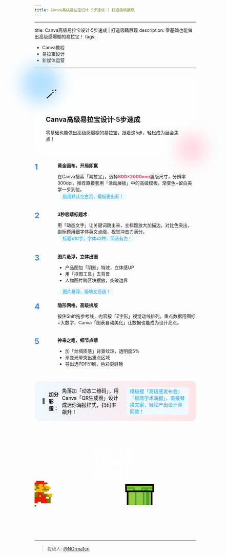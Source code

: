 ```yaml
---
title: Canva高级易拉宝设计·5步速成 | 打造吸睛展现
---
```


---
title: Canva高级易拉宝设计·5步速成 | 打造吸睛展现
description: 零基础也能做出高级感爆棚的易拉宝！
tags:
  - Canva教程
  - 易拉宝设计
  - 新媒体运营
---

<div class="glass-container intro">
  <div class="blob blob-1"></div>
  <div class="blob blob-2"></div>
  <div class="glass-content">
    <div class="intro-icon">🪄</div>
    <h2>Canva高级易拉宝设计·5步速成</h2>
    <p>零基础也能做出高级感爆棚的易拉宝，跟着这5步，轻松成为展会焦点！</p>
  </div>
</div>

<div class="step-list">
  <div class="step">
    <div class="step-num">1</div>
    <div class="step-content">
      <strong>黄金画布，开局即赢</strong>
      <p>在Canva搜索「易拉宝」，选择<span class="highlight">800×2000mm</span>竖版尺寸，分辨率300dpi。推荐直接套用「活动展板」中的高级模板，渐变色+留白美学一步到位。<br>
      <span class="tip">别用默认空白页，模板更出彩！</span></p>
    </div>
  </div>
  <div class="step">
    <div class="step-num">2</div>
    <div class="step-content">
      <strong>3秒吸睛标题术</strong>
      <p>用「动态文字」让关键词跳出来，主标题放大加描边，对比色突出，副标题用细字体英文点缀，视觉冲击力满分。<br>
      <span class="tip">标题≤10字，字体≤2种，简洁有力！</span></p>
    </div>
  </div>
  <div class="step">
    <div class="step-num">3</div>
    <div class="step-content">
      <strong>图片悬浮，立体出圈</strong>
      <ul>
        <li>产品图加「阴影」特效，立体感UP</li>
        <li>用「抠图工具」去背景</li>
        <li>人物图片跨区块摆放，突破边界</li>
      </ul>
      <span class="tip">图片悬浮，吸睛又高级！</span>
    </div>
  </div>
  <div class="step">
    <div class="step-num">4</div>
    <div class="step-content">
      <strong>隐形网格，高级排版</strong>
      <p>按住Shift拖参考线，内容按「Z字形」视觉动线排列。重点数据用图标+大数字，Canva「图表自动美化」让数据也能成为设计亮点。</p>
    </div>
  </div>
  <div class="step">
    <div class="step-num">5</div>
    <div class="step-content">
      <strong>神来之笔，细节点睛</strong>
      <ul>
        <li>加「丝绸质感」背景纹理，透明度5%</li>
        <li>渐变光晕突出重点区域</li>
        <li>导出选PDF印刷，色彩更鲜艳</li>
      </ul>
    </div>
  </div>
</div>

<div class="bonus">
  <span>🎁</span>
  <b>加分彩蛋：</b>
  角落加「动态二维码」，用Canva「QR生成器」设计成迷你海报样式，扫码率飙升！<br>
  <span class="tip">模板搜「高级感发布会」「极简学术海报」，直接替换文案，轻松产出设计师同款！</span>
</div>

<!-- From Uiverse.io by Praashoo7 --> 
<div class="main">  
  <div class="mario_bin"></div>
  <div class="mario_run">
    <div class="mario_run1"></div>
  </div>
  <div class="text"></div> 
</div>

<style scoped>
.glass-container {
  position: relative;
  margin: 2em auto 2em auto;
  padding: 2em 2.5em 1.5em 2.5em;
  border-radius: 1.5em;
  background: rgba(255,255,255,0.35);
}
.blob {
  position: absolute;
  border-radius: 50%;
  filter: blur(24px);
}
.blob-1 {
  width: 120px;
  height: 120px;
  background: #b4e0ff;
  left: -40px;
  top: -40px;
}
.blob-2 {
  width: 90px;
  height: 90px;
  background: #ffd6e0;
  right: -30px;
  bottom: -30px;
}
.glass-content {
  position: relative;
  z-index: 2;
}
.intro-icon {
  font-size: 2.5em;
  margin-bottom: 0.5em;
}
.step-list {
  margin: 2em 0;
}
.step {
  display: flex;
  align-items: flex-start;
  margin-bottom: 1.5em;
}
.step-num {
  font-size: 1.7em;
  font-weight: bold;
  color: #3b82f6;
  margin-right: 1em;
  min-width: 2em;
}
.step-content {
  flex: 1;
}
.highlight {
  color: #f43f5e;
  font-weight: bold;
}
.tip {
  display: inline-block;
  background: #f0f9ff;
  color: #0ea5e9;
  border-radius: 0.5em;
  padding: 0.1em 0.7em;
  font-size: 0.97em;
  margin-left: 0.5em;
}
.bonus {
  color: black;
  margin-top: 2em;
  padding: 1.2em 1.5em;
  background: linear-gradient(90deg,#f0f9ff,#ffe4e6);
  border-radius: 1em;
  font-size: 1.1em;
  display: flex;
  align-items: center;
  gap: 0.7em;
}

.main {
  width: 40em;
  height: 25.6em;
  display: flex;
  align-items: center;
  justify-content: center;
  overflow: hidden;
}

.mario_run {
  position: relative;
  left: -28em;
  top: -1em;
  width: 5px;
  height: 5px;
  animation: 2s move infinite linear;
}

.mario_run1 {
  box-shadow: 45px 25px 0 0 rgba(225,31,3,1), 50px 25px 0 0 rgba(225,31,3,1), 55px 25px 0 0 rgba(225,31,3,1), 60px 25px 0 0 rgba(225,31,3,1), 65px 25px 0 0 rgba(225,31,3,1), 40px 30px 0 0 rgba(225,31,3,1), 45px 30px 0 0 rgba(225,31,3,1), 50px 30px 0 0 rgba(225,31,3,1), 55px 30px 0 0 rgba(225,31,3,1), 60px 30px 0 0 rgba(225,31,3,1), 65px 30px 0 0 rgba(225,31,3,1), 70px 30px 0 0 rgba(225,31,3,1), 75px 30px 0 0 rgba(225,31,3,1), 40px 35px 0 0 rgba(132,122,0,1), 45px 35px 0 0 rgba(132,122,0,1), 50px 35px 0 0 rgba(132,122,0,1), 55px 35px 0 0 rgba(250,184,2,1), 60px 35px 0 0 rgba(250,184,2,1), 65px 35px 0 0 rgba(132,122,0,1), 70px 35px 0 0 rgba(250,184,2,1), 35px 40px 0 0 rgba(132,122,0,1), 40px 40px 0 0 rgba(250,184,2,1), 45px 40px 0 0 rgba(132,122,0,1), 50px 40px 0 0 rgba(250,184,2,1), 55px 40px 0 0 rgba(250,184,2,1), 60px 40px 0 0 rgba(250,184,2,1), 65px 40px 0 0 rgba(132,122,0,1), 70px 40px 0 0 rgba(250,184,2,1), 75px 40px 0 0 rgba(250,184,2,1), 80px 40px 0 0 rgba(250,184,2,1), 35px 45px 0 0 rgba(132,122,0,1), 40px 45px 0 0 rgba(250,184,2,1), 45px 45px 0 0 rgba(132,122,0,1), 50px 45px 0 0 rgba(132,122,0,1), 55px 45px 0 0 rgba(250,184,2,1), 60px 45px 0 0 rgba(250,184,2,1), 65px 45px 0 0 rgba(250,184,2,1), 70px 45px 0 0 rgba(132,122,0,1), 75px 45px 0 0 rgba(250,184,2,1), 80px 45px 0 0 rgba(250,184,2,1), 85px 45px 0 0 rgba(250,184,2,1), 35px 50px 0 0 rgba(132,122,0,1), 40px 50px 0 0 rgba(132,122,0,1), 45px 50px 0 0 rgba(250,184,2,1), 50px 50px 0 0 rgba(250,184,2,1), 55px 50px 0 0 rgba(250,184,2,1), 60px 50px 0 0 rgba(250,184,2,1), 65px 50px 0 0 rgba(132,122,0,1), 70px 50px 0 0 rgba(132,122,0,1), 75px 50px 0 0 rgba(132,122,0,1), 80px 50px 0 0 rgba(132,122,0,1), 45px 55px 0 0 rgba(250,184,2,1), 50px 55px 0 0 rgba(250,184,2,1), 55px 55px 0 0 rgba(250,184,2,1), 60px 55px 0 0 rgba(250,184,2,1), 65px 55px 0 0 rgba(250,184,2,1), 70px 55px 0 0 rgba(250,184,2,1), 75px 55px 0 0 rgba(250,184,2,1), 30px 60px 0 0 rgba(132,122,0,1), 35px 60px 0 0 rgba(132,122,0,1), 40px 60px 0 0 rgba(132,122,0,1), 45px 60px 0 0 rgba(132,122,0,1), 50px 60px 0 0 rgba(225,31,3,1), 55px 60px 0 0 rgba(225,31,3,1), 60px 60px 0 0 rgba(132,122,0,1), 65px 60px 0 0 rgba(132,122,0,1), 20px 65px 0 0 rgba(250,184,2,1), 25px 65px 0 0 rgba(250,184,2,1), 30px 65px 0 0 rgba(132,122,0,1), 35px 65px 0 0 rgba(132,122,0,1), 40px 65px 0 0 rgba(132,122,0,1), 45px 65px 0 0 rgba(132,122,0,1), 50px 65px 0 0 rgba(225,31,3,1), 55px 65px 0 0 rgba(225,31,3,1), 60px 65px 0 0 rgba(225,31,3,1), 65px 65px 0 0 rgba(132,122,0,1), 70px 65px 0 0 rgba(132,122,0,1), 75px 65px 0 0 rgba(132,122,0,1), 80px 65px 0 0 rgba(250,184,2,1), 85px 65px 0 0 rgba(250,184,2,1), 90px 65px 0 0 rgba(250,184,2,1), 20px 70px 0 0 rgba(250,184,2,1), 25px 70px 0 0 rgba(250,184,2,1), 30px 70px 0 0 rgba(250,184,2,1), 40px 70px 0 0 rgba(132,122,0,1), 45px 70px 0 0 rgba(132,122,0,1), 50px 70px 0 0 rgba(225,31,3,1), 55px 70px 0 0 rgba(250,184,2,1), 60px 70px 0 0 rgba(225,31,3,1), 65px 70px 0 0 rgba(225,31,3,1), 70px 70px 0 0 rgba(225,31,3,1), 75px 70px 0 0 rgba(132,122,0,1), 80px 70px 0 0 rgba(132,122,0,1), 85px 70px 0 0 rgba(250,184,2,1), 90px 70px 0 0 rgba(250,184,2,1), 20px 75px 0 0 rgba(250,184,2,1), 25px 75px 0 0 rgba(250,184,2,1), 40px 75px 0 0 rgba(225,31,3,1), 45px 75px 0 0 rgba(225,31,3,1), 50px 75px 0 0 rgba(225,31,3,1), 55px 75px 0 0 rgba(225,31,3,1), 60px 75px 0 0 rgba(225,31,3,1), 65px 75px 0 0 rgba(225,31,3,1), 70px 75px 0 0 rgba(225,31,3,1), 85px 75px 0 0 rgba(132,122,0,1), 35px 80px 0 0 rgba(225,31,3,1), 40px 80px 0 0 rgba(225,31,3,1), 45px 80px 0 0 rgba(225,31,3,1), 50px 80px 0 0 rgba(225,31,3,1), 55px 80px 0 0 rgba(225,31,3,1), 60px 80px 0 0 rgba(225,31,3,1), 65px 80px 0 0 rgba(225,31,3,1), 70px 80px 0 0 rgba(225,31,3,1), 75px 80px 0 0 rgba(225,31,3,1), 80px 80px 0 0 rgba(132,122,0,1), 85px 80px 0 0 rgba(132,122,0,1), 30px 85px 0 0 rgba(225,31,3,1), 35px 85px 0 0 rgba(225,31,3,1), 40px 85px 0 0 rgba(225,31,3,1), 45px 85px 0 0 rgba(225,31,3,1), 50px 85px 0 0 rgba(225,31,3,1), 55px 85px 0 0 rgba(225,31,3,1), 60px 85px 0 0 rgba(225,31,3,1), 65px 85px 0 0 rgba(225,31,3,1), 70px 85px 0 0 rgba(225,31,3,1), 75px 85px 0 0 rgba(225,31,3,1), 80px 85px 0 0 rgba(132,122,0,1), 85px 85px 0 0 rgba(132,122,0,1), 25px 90px 0 0 rgba(132,122,0,1), 30px 90px 0 0 rgba(132,122,0,1), 35px 90px 0 0 rgba(225,31,3,1), 40px 90px 0 0 rgba(225,31,3,1), 45px 90px 0 0 rgba(225,31,3,1), 60px 90px 0 0 rgba(225,31,3,1), 65px 90px 0 0 rgba(225,31,3,1), 70px 90px 0 0 rgba(225,31,3,1), 75px 90px 0 0 rgba(225,31,3,1), 80px 90px 0 0 rgba(132,122,0,1), 85px 90px 0 0 rgba(132,122,0,1), 25px 95px 0 0 rgba(132,122,0,1), 30px 95px 0 0 rgba(132,122,0,1), 35px 95px 0 0 rgba(132,122,0,1), 25px 100px 0 0 rgba(132,122,0,1), 30px 100px 0 0 rgba(132,122,0,1), 35px 100px 0 0 rgba(132,122,0,1), 40px 100px 0 0 rgba(132,122,0,1);
  height: 5px;
  width: 5px;
  position: relative;
  animation: 2s run infinite step-end;
}

.mario_bin {
  box-shadow: 10px 40px 0 0 rgba(0, 0, 0, 1), 15px 40px 0 0 rgba(0, 0, 0, 1), 20px 40px 0 0 rgba(0, 0, 0, 1), 25px 40px 0 0 rgba(0, 0, 0, 1), 30px 40px 0 0 rgba(0, 0, 0, 1), 35px 40px 0 0 rgba(0, 0, 0, 1), 40px 40px 0 0 rgba(0, 0, 0, 1), 45px 40px 0 0 rgba(0, 0, 0, 1), 50px 40px 0 0 rgba(0, 0, 0, 1), 55px 40px 0 0 rgba(0, 0, 0, 1), 60px 40px 0 0 rgba(0, 0, 0, 1), 65px 40px 0 0 rgba(0, 0, 0, 1), 70px 40px 0 0 rgba(0, 0, 0, 1), 75px 40px 0 0 rgba(0, 0, 0, 1), 80px 40px 0 0 rgba(0, 0, 0, 1), 85px 40px 0 0 rgba(0, 0, 0, 1), 90px 40px 0 0 rgba(0, 0, 0, 1), 95px 40px 0 0 rgba(0, 0, 0, 1), 10px 45px 0 0 rgba(0, 0, 0, 1), 15px 45px 0 0 rgba(146,202,65,1), 20px 45px 0 0 rgba(146,202,65,1), 25px 45px 0 0 rgba(146,202,65,1), 30px 45px 0 0 rgba(146,202,65,1), 35px 45px 0 0 rgba(146,202,65,1), 40px 45px 0 0 rgba(146,202,65,1), 45px 45px 0 0 rgba(146,202,65,1), 50px 45px 0 0 rgba(146,202,65,1), 55px 45px 0 0 rgba(146,202,65,1), 60px 45px 0 0 rgba(146,202,65,1), 65px 45px 0 0 rgba(146,202,65,1), 70px 45px 0 0 rgba(146,202,65,1), 75px 45px 0 0 rgba(146,202,65,1), 80px 45px 0 0 rgba(146,202,65,1), 85px 45px 0 0 rgba(146,202,65,1), 90px 45px 0 0 rgba(146,202,65,1), 95px 45px 0 0 rgba(0, 0, 0, 1), 10px 50px 0 0 rgba(0, 0, 0, 1), 15px 50px 0 0 rgba(76,165,47,1), 20px 50px 0 0 rgba(76,165,47,1), 25px 50px 0 0 rgba(76,165,47,1), 30px 50px 0 0 rgba(76,165,47,1), 35px 50px 0 0 rgba(76,165,47,1), 40px 50px 0 0 rgba(146,202,65,1), 45px 50px 0 0 rgba(146,202,65,1), 50px 50px 0 0 rgba(146,202,65,1), 55px 50px 0 0 rgba(146,202,65,1), 60px 50px 0 0 rgba(76,165,47,1), 65px 50px 0 0 rgba(76,165,47,1), 70px 50px 0 0 rgba(76,165,47,1), 75px 50px 0 0 rgba(76,165,47,1), 80px 50px 0 0 rgba(76,165,47,1), 85px 50px 0 0 rgba(76,165,47,1), 90px 50px 0 0 rgba(76,165,47,1), 95px 50px 0 0 rgba(0, 0, 0, 1), 10px 55px 0 0 rgba(0, 0, 0, 1), 15px 55px 0 0 rgba(146,202,65,1), 20px 55px 0 0 rgba(146,202,65,1), 25px 55px 0 0 rgba(146,202,65,1), 30px 55px 0 0 rgba(146,202,65,1), 35px 55px 0 0 rgba(76,165,47,1), 40px 55px 0 0 rgba(146,202,65,1), 45px 55px 0 0 rgba(146,202,65,1), 50px 55px 0 0 rgba(146,202,65,1), 55px 55px 0 0 rgba(146,202,65,1), 60px 55px 0 0 rgba(76,165,47,1), 65px 55px 0 0 rgba(146,202,65,1), 70px 55px 0 0 rgba(76,165,47,1), 75px 55px 0 0 rgba(76,165,47,1), 80px 55px 0 0 rgba(146,202,65,1), 85px 55px 0 0 rgba(146,202,65,1), 90px 55px 0 0 rgba(146,202,65,1), 95px 55px 0 0 rgba(0, 0, 0, 1), 10px 60px 0 0 rgba(0, 0, 0, 1), 15px 60px 0 0 rgba(0, 0, 0, 1), 20px 60px 0 0 rgba(0, 0, 0, 1), 25px 60px 0 0 rgba(0, 0, 0, 1), 30px 60px 0 0 rgba(0, 0, 0, 1), 35px 60px 0 0 rgba(0, 0, 0, 1), 40px 60px 0 0 rgba(0, 0, 0, 1), 45px 60px 0 0 rgba(0, 0, 0, 1), 50px 60px 0 0 rgba(0, 0, 0, 1), 55px 60px 0 0 rgba(0, 0, 0, 1), 60px 60px 0 0 rgba(0, 0, 0, 1), 65px 60px 0 0 rgba(0, 0, 0, 1), 70px 60px 0 0 rgba(0, 0, 0, 1), 75px 60px 0 0 rgba(0, 0, 0, 1), 80px 60px 0 0 rgba(0, 0, 0, 1), 85px 60px 0 0 rgba(0, 0, 0, 1), 90px 60px 0 0 rgba(0, 0, 0, 1), 95px 60px 0 0 rgba(0, 0, 0, 1), 15px 65px 0 0 rgba(0, 0, 0, 1), 20px 65px 0 0 rgba(146,202,65,1), 25px 65px 0 0 rgba(146,202,65,1), 30px 65px 0 0 rgba(146,202,65,1), 35px 65px 0 0 rgba(146,202,65,1), 40px 65px 0 0 rgba(76,165,47,1), 45px 65px 0 0 rgba(146,202,65,1), 50px 65px 0 0 rgba(146,202,65,1), 55px 65px 0 0 rgba(146,202,65,1), 60px 65px 0 0 rgba(146,202,65,1), 65px 65px 0 0 rgba(76,165,47,1), 70px 65px 0 0 rgba(146,202,65,1), 75px 65px 0 0 rgba(76,165,47,1), 80px 65px 0 0 rgba(76,165,47,1), 85px 65px 0 0 rgba(146,202,65,1), 90px 65px 0 0 rgba(0, 0, 0, 1), 15px 70px 0 0 rgba(0, 0, 0, 1), 20px 70px 0 0 rgba(146,202,65,1), 25px 70px 0 0 rgba(146,202,65,1), 30px 70px 0 0 rgba(146,202,65,1), 35px 70px 0 0 rgba(146,202,65,1), 40px 70px 0 0 rgba(76,165,47,1), 45px 70px 0 0 rgba(146,202,65,1), 50px 70px 0 0 rgba(146,202,65,1), 55px 70px 0 0 rgba(146,202,65,1), 60px 70px 0 0 rgba(146,202,65,1), 65px 70px 0 0 rgba(76,165,47,1), 70px 70px 0 0 rgba(146,202,65,1), 75px 70px 0 0 rgba(76,165,47,1), 80px 70px 0 0 rgba(76,165,47,1), 85px 70px 0 0 rgba(146,202,65,1), 90px 70px 0 0 rgba(0, 0, 0, 1), 15px 75px 0 0 rgba(0, 0, 0, 1), 20px 75px 0 0 rgba(146,202,65,1), 25px 75px 0 0 rgba(146,202,65,1), 30px 75px 0 0 rgba(146,202,65,1), 35px 75px 0 0 rgba(146,202,65,1), 40px 75px 0 0 rgba(76,165,47,1), 45px 75px 0 0 rgba(146,202,65,1), 50px 75px 0 0 rgba(146,202,65,1), 55px 75px 0 0 rgba(146,202,65,1), 60px 75px 0 0 rgba(146,202,65,1), 65px 75px 0 0 rgba(76,165,47,1), 70px 75px 0 0 rgba(146,202,65,1), 75px 75px 0 0 rgba(76,165,47,1), 80px 75px 0 0 rgba(76,165,47,1), 85px 75px 0 0 rgba(146,202,65,1), 90px 75px 0 0 rgba(0, 0, 0, 1), 15px 80px 0 0 rgba(0, 0, 0, 1), 20px 80px 0 0 rgba(146,202,65,1), 25px 80px 0 0 rgba(146,202,65,1), 30px 80px 0 0 rgba(146,202,65,1), 35px 80px 0 0 rgba(146,202,65,1), 40px 80px 0 0 rgba(76,165,47,1), 45px 80px 0 0 rgba(146,202,65,1), 50px 80px 0 0 rgba(146,202,65,1), 55px 80px 0 0 rgba(146,202,65,1), 60px 80px 0 0 rgba(146,202,65,1), 65px 80px 0 0 rgba(76,165,47,1), 70px 80px 0 0 rgba(146,202,65,1), 75px 80px 0 0 rgba(76,165,47,1), 80px 80px 0 0 rgba(76,165,47,1), 85px 80px 0 0 rgba(146,202,65,1), 90px 80px 0 0 rgba(0, 0, 0, 1), 15px 85px 0 0 rgba(0, 0, 0, 1), 20px 85px 0 0 rgba(146,202,65,1), 25px 85px 0 0 rgba(146,202,65,1), 30px 85px 0 0 rgba(146,202,65,1), 35px 85px 0 0 rgba(146,202,65,1), 40px 85px 0 0 rgba(76,165,47,1), 45px 85px 0 0 rgba(146,202,65,1), 50px 85px 0 0 rgba(146,202,65,1), 55px 85px 0 0 rgba(146,202,65,1), 60px 85px 0 0 rgba(146,202,65,1), 65px 85px 0 0 rgba(76,165,47,1), 70px 85px 0 0 rgba(146,202,65,1), 75px 85px 0 0 rgba(76,165,47,1), 80px 85px 0 0 rgba(76,165,47,1), 85px 85px 0 0 rgba(146,202,65,1), 90px 85px 0 0 rgba(0, 0, 0, 1), 15px 90px 0 0 rgba(0, 0, 0, 1), 20px 90px 0 0 rgba(146,202,65,1), 25px 90px 0 0 rgba(146,202,65,1), 30px 90px 0 0 rgba(146,202,65,1), 35px 90px 0 0 rgba(146,202,65,1), 40px 90px 0 0 rgba(76,165,47,1), 45px 90px 0 0 rgba(146,202,65,1), 50px 90px 0 0 rgba(146,202,65,1), 55px 90px 0 0 rgba(146,202,65,1), 60px 90px 0 0 rgba(146,202,65,1), 65px 90px 0 0 rgba(76,165,47,1), 70px 90px 0 0 rgba(146,202,65,1), 75px 90px 0 0 rgba(76,165,47,1), 80px 90px 0 0 rgba(76,165,47,1), 85px 90px 0 0 rgba(146,202,65,1), 90px 90px 0 0 rgba(0, 0, 0, 1), 15px 95px 0 0 rgba(0, 0, 0, 1), 20px 95px 0 0 rgba(146,202,65,1), 25px 95px 0 0 rgba(146,202,65,1), 30px 95px 0 0 rgba(146,202,65,1), 35px 95px 0 0 rgba(146,202,65,1), 40px 95px 0 0 rgba(76,165,47,1), 45px 95px 0 0 rgba(146,202,65,1), 50px 95px 0 0 rgba(146,202,65,1), 55px 95px 0 0 rgba(146,202,65,1), 60px 95px 0 0 rgba(146,202,65,1), 65px 95px 0 0 rgba(76,165,47,1), 70px 95px 0 0 rgba(146,202,65,1), 75px 95px 0 0 rgba(76,165,47,1), 80px 95px 0 0 rgba(76,165,47,1), 85px 95px 0 0 rgba(146,202,65,1), 90px 95px 0 0 rgba(0, 0, 0, 1), 15px 100px 0 0 rgba(0, 0, 0, 1), 20px 100px 0 0 rgba(146,202,65,1), 25px 100px 0 0 rgba(146,202,65,1), 30px 100px 0 0 rgba(146,202,65,1), 35px 100px 0 0 rgba(146,202,65,1), 40px 100px 0 0 rgba(76,165,47,1), 45px 100px 0 0 rgba(146,202,65,1), 50px 100px 0 0 rgba(146,202,65,1), 55px 100px 0 0 rgba(146,202,65,1), 60px 100px 0 0 rgba(146,202,65,1), 65px 100px 0 0 rgba(76,165,47,1), 70px 100px 0 0 rgba(146,202,65,1), 75px 100px 0 0 rgba(76,165,47,1), 80px 100px 0 0 rgba(76,165,47,1), 85px 100px 0 0 rgba(146,202,65,1), 90px 100px 0 0 rgba(0, 0, 0, 1);
  height: 5px;
  width: 5px;
  position: relative;
  top: -1.45em;
  z-index: 2;
}

.text {
  box-shadow: 15px 25px 0 0 rgba(255, 255, 255, 1), 20px 25px 0 0 rgba(255, 255, 255, 1), 25px 25px 0 0 rgba(255, 255, 255, 1), 30px 25px 0 0 rgba(255, 255, 255, 1), 40px 25px 0 0 rgba(255, 255, 255, 1), 45px 25px 0 0 rgba(255, 255, 255, 1), 50px 25px 0 0 rgba(255, 255, 255, 1), 60px 25px 0 0 rgba(255, 255, 255, 1), 65px 25px 0 0 rgba(255, 255, 255, 1), 70px 25px 0 0 rgba(255, 255, 255, 1), 85px 25px 0 0 rgba(255, 255, 255, 1), 90px 25px 0 0 rgba(255, 255, 255, 1), 95px 25px 0 0 rgba(255, 255, 255, 1), 100px 25px 0 0 rgba(255, 255, 255, 1), 105px 25px 0 0 rgba(255, 255, 255, 1), 115px 25px 0 0 rgba(255, 255, 255, 1), 120px 25px 0 0 rgba(255, 255, 255, 1), 125px 25px 0 0 rgba(255, 255, 255, 1), 130px 25px 0 0 rgba(255, 255, 255, 1), 15px 30px 0 0 rgba(255, 255, 255, 1), 30px 30px 0 0 rgba(255, 255, 255, 1), 40px 30px 0 0 rgba(255, 255, 255, 1), 60px 30px 0 0 rgba(255, 255, 255, 1), 95px 30px 0 0 rgba(255, 255, 255, 1), 115px 30px 0 0 rgba(255, 255, 255, 1), 130px 30px 0 0 rgba(255, 255, 255, 1), 15px 35px 0 0 rgba(255, 255, 255, 1), 30px 35px 0 0 rgba(255, 255, 255, 1), 40px 35px 0 0 rgba(255, 255, 255, 1), 45px 35px 0 0 rgba(255, 255, 255, 1), 50px 35px 0 0 rgba(255, 255, 255, 1), 60px 35px 0 0 rgba(255, 255, 255, 1), 65px 35px 0 0 rgba(255, 255, 255, 1), 70px 35px 0 0 rgba(255, 255, 255, 1), 95px 35px 0 0 rgba(255, 255, 255, 1), 115px 35px 0 0 rgba(255, 255, 255, 1), 130px 35px 0 0 rgba(255, 255, 255, 1), 15px 40px 0 0 rgba(255, 255, 255, 1), 30px 40px 0 0 rgba(255, 255, 255, 1), 40px 40px 0 0 rgba(255, 255, 255, 1), 60px 40px 0 0 rgba(255, 255, 255, 1), 95px 40px 0 0 rgba(255, 255, 255, 1), 115px 40px 0 0 rgba(255, 255, 255, 1), 130px 40px 0 0 rgba(255, 255, 255, 1), 15px 45px 0 0 rgba(255, 255, 255, 1), 20px 45px 0 0 rgba(255, 255, 255, 1), 25px 45px 0 0 rgba(255, 255, 255, 1), 30px 45px 0 0 rgba(255, 255, 255, 1), 40px 45px 0 0 rgba(255, 255, 255, 1), 60px 45px 0 0 rgba(255, 255, 255, 1), 95px 45px 0 0 rgba(255, 255, 255, 1), 115px 45px 0 0 rgba(255, 255, 255, 1), 120px 45px 0 0 rgba(255, 255, 255, 1), 125px 45px 0 0 rgba(255, 255, 255, 1), 130px 45px 0 0 rgba(255, 255, 255, 1), 20px 55px 0 0 rgba(255, 255, 255, 1), 40px 55px 0 0 rgba(255, 255, 255, 1), 50px 55px 0 0 rgba(255, 255, 255, 1), 55px 55px 0 0 rgba(255, 255, 255, 1), 60px 55px 0 0 rgba(255, 255, 255, 1), 65px 55px 0 0 rgba(255, 255, 255, 1), 75px 55px 0 0 rgba(255, 255, 255, 1), 95px 55px 0 0 rgba(255, 255, 255, 1), 105px 55px 0 0 rgba(255, 255, 255, 1), 110px 55px 0 0 rgba(255, 255, 255, 1), 115px 55px 0 0 rgba(255, 255, 255, 1), 120px 55px 0 0 rgba(255, 255, 255, 1), 125px 55px 0 0 rgba(255, 255, 255, 1), 20px 60px 0 0 rgba(255, 255, 255, 1), 25px 60px 0 0 rgba(255, 255, 255, 1), 40px 60px 0 0 rgba(255, 255, 255, 1), 50px 60px 0 0 rgba(255, 255, 255, 1), 80px 60px 0 0 rgba(255, 255, 255, 1), 90px 60px 0 0 rgba(255, 255, 255, 1), 115px 60px 0 0 rgba(255, 255, 255, 1), 20px 65px 0 0 rgba(255, 255, 255, 1), 30px 65px 0 0 rgba(255, 255, 255, 1), 40px 65px 0 0 rgba(255, 255, 255, 1), 50px 65px 0 0 rgba(255, 255, 255, 1), 55px 65px 0 0 rgba(255, 255, 255, 1), 60px 65px 0 0 rgba(255, 255, 255, 1), 85px 65px 0 0 rgba(255, 255, 255, 1), 115px 65px 0 0 rgba(255, 255, 255, 1), 20px 70px 0 0 rgba(255, 255, 255, 1), 35px 70px 0 0 rgba(255, 255, 255, 1), 40px 70px 0 0 rgba(255, 255, 255, 1), 50px 70px 0 0 rgba(255, 255, 255, 1), 80px 70px 0 0 rgba(255, 255, 255, 1), 90px 70px 0 0 rgba(255, 255, 255, 1), 115px 70px 0 0 rgba(255, 255, 255, 1), 20px 75px 0 0 rgba(255, 255, 255, 1), 40px 75px 0 0 rgba(255, 255, 255, 1), 50px 75px 0 0 rgba(255, 255, 255, 1), 55px 75px 0 0 rgba(255, 255, 255, 1), 60px 75px 0 0 rgba(255, 255, 255, 1), 65px 75px 0 0 rgba(255, 255, 255, 1), 75px 75px 0 0 rgba(255, 255, 255, 1), 95px 75px 0 0 rgba(255, 255, 255, 1), 115px 75px 0 0 rgba(255, 255, 255, 1), 15px 90px 0 0 rgba(255, 255, 255, 1), 40px 90px 0 0 rgba(255, 255, 255, 1), 45px 90px 0 0 rgba(255, 255, 255, 1), 50px 90px 0 0 rgba(255, 255, 255, 1), 55px 90px 0 0 rgba(255, 255, 255, 1), 65px 90px 0 0 rgba(255, 255, 255, 1), 80px 90px 0 0 rgba(255, 255, 255, 1), 90px 90px 0 0 rgba(255, 255, 255, 1), 95px 90px 0 0 rgba(255, 255, 255, 1), 100px 90px 0 0 rgba(255, 255, 255, 1), 105px 90px 0 0 rgba(255, 255, 255, 1), 115px 90px 0 0 rgba(255, 255, 255, 1), 15px 95px 0 0 rgba(255, 255, 255, 1), 40px 95px 0 0 rgba(255, 255, 255, 1), 65px 95px 0 0 rgba(255, 255, 255, 1), 80px 95px 0 0 rgba(255, 255, 255, 1), 90px 95px 0 0 rgba(255, 255, 255, 1), 115px 95px 0 0 rgba(255, 255, 255, 1), 15px 100px 0 0 rgba(255, 255, 255, 1), 40px 100px 0 0 rgba(255, 255, 255, 1), 45px 100px 0 0 rgba(255, 255, 255, 1), 50px 100px 0 0 rgba(255, 255, 255, 1), 65px 100px 0 0 rgba(255, 255, 255, 1), 80px 100px 0 0 rgba(255, 255, 255, 1), 90px 100px 0 0 rgba(255, 255, 255, 1), 95px 100px 0 0 rgba(255, 255, 255, 1), 100px 100px 0 0 rgba(255, 255, 255, 1), 115px 100px 0 0 rgba(255, 255, 255, 1), 15px 105px 0 0 rgba(255, 255, 255, 1), 40px 105px 0 0 rgba(255, 255, 255, 1), 65px 105px 0 0 rgba(255, 255, 255, 1), 80px 105px 0 0 rgba(255, 255, 255, 1), 90px 105px 0 0 rgba(255, 255, 255, 1), 115px 105px 0 0 rgba(255, 255, 255, 1), 15px 110px 0 0 rgba(255, 255, 255, 1), 20px 110px 0 0 rgba(255, 255, 255, 1), 25px 110px 0 0 rgba(255, 255, 255, 1), 30px 110px 0 0 rgba(255, 255, 255, 1), 40px 110px 0 0 rgba(255, 255, 255, 1), 45px 110px 0 0 rgba(255, 255, 255, 1), 50px 110px 0 0 rgba(255, 255, 255, 1), 55px 110px 0 0 rgba(255, 255, 255, 1), 70px 110px 0 0 rgba(255, 255, 255, 1), 75px 110px 0 0 rgba(255, 255, 255, 1), 90px 110px 0 0 rgba(255, 255, 255, 1), 95px 110px 0 0 rgba(255, 255, 255, 1), 100px 110px 0 0 rgba(255, 255, 255, 1), 105px 110px 0 0 rgba(255, 255, 255, 1), 115px 110px 0 0 rgba(255, 255, 255, 1), 120px 110px 0 0 rgba(255, 255, 255, 1), 125px 110px 0 0 rgba(255, 255, 255, 1), 130px 110px 0 0 rgba(255, 255, 255, 1);
  height: 5px;
  width: 5px;
  opacity: 1;
  position: relative;
  top: -8em;
  left: -8em;
  z-index: -2;
}

@keyframes move {
  20% {
    top: -1.25em;
    left: -12em;
    opacity: 1;
  }

  30% {
    top: -1.25em;
  }

  40% {
    top: -5.5em;
    opacity: 1;
  }

  50% {
    top: -6em;
    left: -1em;
    opacity: 1;
  }

  60% {
    top: -6em;
    left: 4em;
    opacity: 1;
  }

  70% {
    top: -1.25em;
  }

  80% {
    top: -1.25em;
    left: 12em;
    opacity: 1;
  }

  90% {
    top: -1.25em;
    left: 25em;
    opacity: 1;
  }

  100% {
    left: 28em;
    opacity: 0;
  }
}

</style>

---

> 投稿人: [@NOrma1cn](https://github.com/NOrma1cn)
